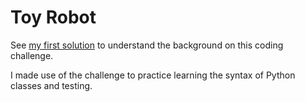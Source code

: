 # Toy Robot

See [my first solution](https://github.com/developingAlex/tr) to understand the
background on this coding challenge.

I made use of the challenge to practice learning the syntax of Python classes
and testing.